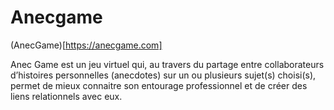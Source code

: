 # Anecgame

(AnecGame)[https://anecgame.com]

Anec Game est un jeu virtuel qui, au travers du partage entre collaborateurs d’histoires personnelles (anecdotes) sur un ou plusieurs sujet(s) choisi(s), permet de mieux connaitre son entourage professionnel et de créer des liens relationnels avec eux.
